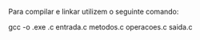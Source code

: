 Para compilar e linkar utilizem o seguinte comando:

gcc -o <numero da questao>.exe <numero da questao>.c entrada.c metodos.c operacoes.c saida.c